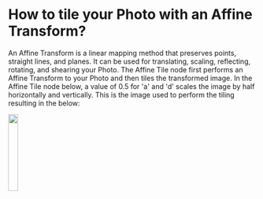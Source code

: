 # How to tile your Photo with an Affine Transform?

An Affine Transform is a linear mapping method that preserves points, straight lines, and planes. It can be used for translating, scaling, reflecting, rotating, and shearing your Photo. The Affine Tile node first performs an Affine Transform to your Photo and then tiles the transformed image. In the Affine Tile node below, a value of 0.5 for 'a' and 'd' scales the image by half horizontally and vertically. This is the image used to perform the tiling resulting in the below:

   <img src="https://user-images.githubusercontent.com/47021297/188024785-b375b583-4b22-477d-9621-d06028bc17d5.jpeg" width="20%" height="20%">
